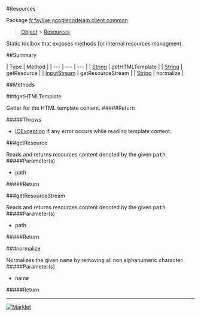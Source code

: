 #Resources

Package [fr.faylixe.googlecodejam.client.common](README.md)<br>
> [Object](../../../../java/lang/Object.md) > [Resources](Resources.md)

<p>Static toolbox that exposes methods for internal resources managment.</p>

##Summary


| Type | Method |
| --- | --- | --- |
| [String](../../../../java/lang/String.md) | getHTMLTemplate |
| [String](../../../../java/lang/String.md) | getResource |
| [InputStream](../../../../java/io/InputStream.md) | getResourceStream |
| [String](../../../../java/lang/String.md) | normalize |

##Methods

###getHTMLTemplate


Getter for the HTML template content.
#####Return


#####Throws

* [IOException](../../../../java/io/IOException.md) If any error occurs while reading template content.

###getResource


Reads and returns resources content denoted by the
 given <tt>path</tt>.
#####Parameter(s)


* path

#####Return



###getResourceStream


Reads and returns resources content denoted by the
 given <tt>path</tt>.
#####Parameter(s)


* path

#####Return



###normalize


Normalizes the given <tt>name</tt> by removing
 all non alphanumeric character.
#####Parameter(s)


* name

#####Return



---
[![Marklet](https://img.shields.io/badge/Generated%20by-Marklet-green.svg)](https://github.com/Faylixe/marklet)